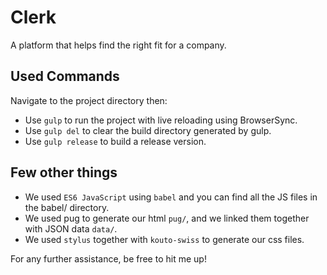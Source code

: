 # Clerk

A platform that helps find the right fit for a company.


## Used Commands
Navigate to the project directory then:
- Use `gulp` to run the project with live reloading using BrowserSync.
- Use `gulp del` to clear the build directory generated by gulp.
- Use `gulp release` to build a release version.


## Few other things
- We used `ES6 JavaScript` using `babel` and you can find all the JS files in the babel/ directory.
- We used pug to generate our html `pug/`, and we linked them together with JSON data `data/`.
- We used `stylus` together with `kouto-swiss` to generate our css files.


For any further assistance, be free to hit me up!

